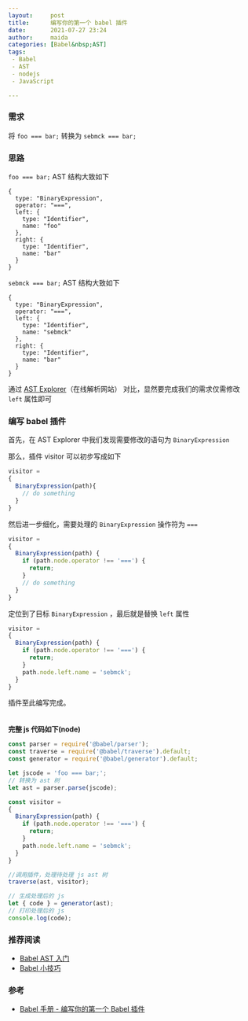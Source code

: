 ```yaml
---
layout:     post  
title:      编写你的第一个 babel 插件 
date:       2021-07-27 23:24   
author:     maida  
categories: [Babel&nbsp;AST]  
tags:  
 - Babel
 - AST
 - nodejs
 - JavaScript

---
```



### 需求
将 `foo === bar;` 转换为 `sebmck === bar;`

### 思路
`foo === bar;` AST 结构大致如下
```text
{
  type: "BinaryExpression",
  operator: "===",
  left: {
    type: "Identifier",
    name: "foo"
  },
  right: {
    type: "Identifier",
    name: "bar"
  }
}
```

`sebmck === bar;` AST 结构大致如下
```text
{
  type: "BinaryExpression",
  operator: "===",
  left: {
    type: "Identifier",
    name: "sebmck"
  },
  right: {
    type: "Identifier",
    name: "bar"
  }
}
```
通过 [AST Explorer](https://astexplorer.net/)（在线解析网站） 对比，显然要完成我们的需求仅需修改 `left` 属性即可

### 编写 babel 插件
首先，在 AST Explorer 中我们发现需要修改的语句为 `BinaryExpression`  

那么，插件 visitor 可以初步写成如下  
```javascript
visitor = 
{
  BinaryExpression(path){
    // do something
  }
}
```

然后进一步细化，需要处理的 `BinaryExpression` 操作符为 `===`  
```javascript
visitor =
{
  BinaryExpression(path) {
    if (path.node.operator !== '===') {
      return;
    }
    // do something
  }
}
```

定位到了目标  `BinaryExpression` ，最后就是替换 `left` 属性  
```javascript
visitor =
{
  BinaryExpression(path) {
    if (path.node.operator !== '===') {
      return;
    }
    path.node.left.name = 'sebmck';
  }
}
```
插件至此编写完成。  
<br>
<br>
**完整 js 代码如下(node)**  
```javascript
const parser = require('@babel/parser');
const traverse = require('@babel/traverse').default;
const generator = require('@babel/generator').default;

let jscode = 'foo === bar;';
// 转换为 ast 树
let ast = parser.parse(jscode);

const visitor =
{
  BinaryExpression(path) {
    if (path.node.operator !== '===') {
      return;
    }
    path.node.left.name = 'sebmck';
  }
}

//调用插件，处理待处理 js ast 树
traverse(ast, visitor);

// 生成处理后的 js
let { code } = generator(ast);
// 打印处理后的 js
console.log(code);
```


### 推荐阅读
- [Babel AST 入门](/2021/07/27/Babel-AST入门.html)
- [Babel 小技巧](/2021/07/28/Babel-小技巧.html)

### 参考
- [Babel 手册 - 编写你的第一个 Babel 插件](https://github.com/jamiebuilds/babel-handbook/blob/master/translations/zh-Hans/plugin-handbook.md#%E7%BC%96%E5%86%99%E4%BD%A0%E7%9A%84%E7%AC%AC%E4%B8%80%E4%B8%AA-babel-%E6%8F%92%E4%BB%B6)